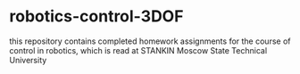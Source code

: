 # robotics-control-3DOF
this repository contains completed homework assignments for the course of control in robotics, which is read at STANKIN Moscow State Technical University
